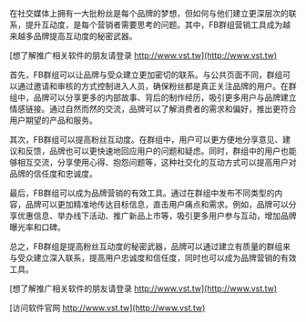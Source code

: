 在社交媒体上拥有一大批粉丝是每个品牌的梦想，但如何与他们建立更深层次的联系，提升互动度，是每个营销者需要思考的问题。其中，FB群组营销工具成为越来越多品牌提高互动度的秘密武器。

[想了解推广相关软件的朋友请登录 http://www.vst.tw](http://www.vst.tw)

首先，FB群组可以让品牌与受众建立更加密切的联系。与公共页面不同，群组可以通过邀请和审核的方式控制进入人员，确保粉丝都是真正关注品牌的用户。在群组中，品牌可以分享更多的内部故事、背后的制作经历，吸引更多用户与品牌建立情感链接。通过自然而然的交流，品牌可以了解消费者的需求和偏好，推出更符合用户期望的产品和服务。

其次，FB群组可以提高粉丝互动度。在群组中，用户可以更方便地分享意见、建议和反馈，品牌也可以更快速地回应用户的问题和疑虑。同时，群组中的用户也能够相互交流，分享使用心得、抱怨问题等，这种社交化的互动方式可以提高用户对品牌的信任度和忠诚度。

最后，FB群组可以成为品牌营销的有效工具。通过在群组中发布不同类型的内容，品牌可以更加精准地传达目标信息，直击用户痛点和需求。例如，品牌可以分享优惠信息、举办线下活动、推广新品上市等，吸引更多用户参与互动，增加品牌曝光率和口碑。

总之，FB群组是提高粉丝互动度的秘密武器，品牌可以通过建立有质量的群组来与受众建立深入联系，提高用户忠诚度和信任度，同时也可以成为品牌营销的有效工具。

[想了解推广相关软件的朋友请登录 http://www.vst.tw](http://www.vst.tw)


[访问软件官网 http://www.vst.tw](http://www.vst.tw)
